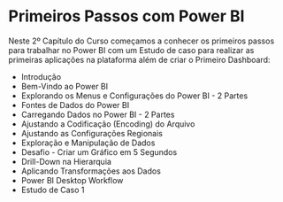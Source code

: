 # Primeiros Passos com Power BI

Neste 2º Capítulo do Curso começamos a conhecer os primeiros passos para trabalhar no Power BI com um Estudo de caso para realizar as primeiras aplicações na plataforma além de criar o Primeiro Dashboard:

<ul>
  <li>Introdução</li>
  <li>Bem-Vindo ao Power BI</li>
  <li>Explorando os Menus e Configurações do Power BI - 2 Partes</li>
  <li>Fontes de Dados do Power BI</li>
  <li>Carregando Dados no Power BI - 2 Partes</li>
  <li>Ajustando a Codificação (Encoding) do Arquivo</li>
  <li>Ajustando as Configurações Regionais</li>
  <li>Exploração e Manipulação de Dados</li>
  <li>Desafio - Criar um Gráfico em 5 Segundos</li>
  <li>Drill-Down na Hierarquia</li>
  <li>Aplicando Transformações aos Dados</li>
  <li>Power BI Desktop Workflow</li>
  <li>Estudo de Caso 1</li>
</ul>